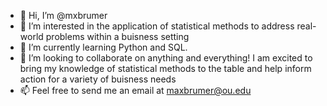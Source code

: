 - 👋 Hi, I’m @mxbrumer
- 👀 I’m interested in the application of statistical methods to address real-world problems within a buisness setting
- 🌱 I’m currently learning Python and SQL.
- 💞️ I’m looking to collaborate on anything and everything! I am excited to bring my knowledge of statistical methods to the table and help inform action for a variety of buisness needs
- 📫 Feel free to send me an email at maxbrumer@ou.edu

<!---
mxbrumer/mxbrumer is a ✨ special ✨ repository because its `README.md` (this file) appears on your GitHub profile.
You can click the Preview link to take a look at your changes.
--->
